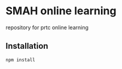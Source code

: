 # SMAH online learning

repository for prtc online learning

## Installation

```bash
npm install
```
